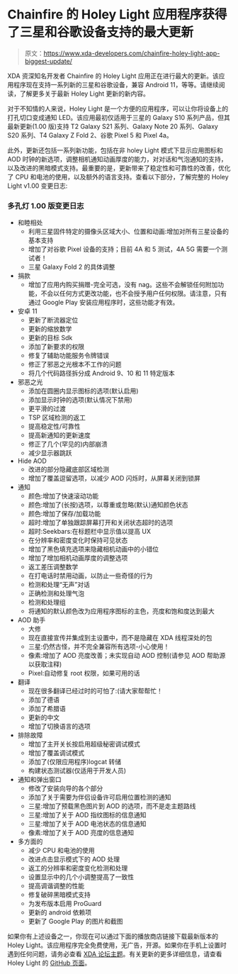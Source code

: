 # Chainfire 的 Holey Light 应用程序获得了三星和谷歌设备支持的最大更新

> 原文：<https://www.xda-developers.com/chainfire-holey-light-app-biggest-update/>

XDA 资深知名开发者 Chainfire 的 Holey Light 应用正在进行最大的更新。该应用程序现在支持一系列新的三星和谷歌设备，兼容 Android 11，等等。请继续阅读，了解更多关于最新 Holey Light 更新的新内容。

对于不知情的人来说，Holey Light 是一个方便的应用程序，可以让你将设备上的打孔切口变成通知 LED。该应用最初仅适用于三星的 Galaxy S10 系列产品，但其最新更新(1.00 版)支持 T2 Galaxy S21 系列、Galaxy Note 20 系列、Galaxy S20 系列、T4 Galaxy Z Fold 2、谷歌 Pixel 5 和 Pixel 4a。

此外，更新还包括一系列新功能，包括在非 holey Light 模式下显示应用图标和 AOD 时钟的新选项，调整相机通知动画厚度的能力，对对话和气泡通知的支持，以及改进的黑暗模式支持。最重要的是，更新带来了稳定性和可靠性的改善，优化了 CPU 和电池的使用，以及额外的语言支持。查看以下部分，了解完整的 Holey Light v1.00 变更日志:

### 多孔灯 1.00 版变更日志

*   和睦相处
    *   利用三星固件特定的摄像头区域大小、位置和动画:增加对所有三星设备的基本支持
    *   增加了对谷歌 Pixel 设备的支持；目前 4A 和 5 测试，4A 5G 需要一个测试者！
    *   三星 Galaxy Fold 2 的具体调整
*   捐款
    *   增加了应用内购买捐赠-完全可选，没有 nag。这些不会解锁任何附加功能，不会以任何方式更改功能，也不会授予用户任何权限。请注意，只有通过 Google Play 安装应用程序时，这些功能才有效。
*   安卓 11
    *   更新了断流器定位
    *   更新的缩放数学
    *   更新的目标 Sdk
    *   添加了新要求的权限
    *   修复了辅助功能服务令牌错误
    *   修正了邪恶之光根本不工作的问题
    *   将几个代码路径拆分成 Android 9、10 和 11 特定版本
*   邪恶之光
    *   添加在圆圈内显示图标的选项(默认启用)
    *   添加显示时钟的选项(默认情况下禁用)
    *   更平滑的过渡
    *   TSP 区域检测的返工
    *   提高稳定性/可靠性
    *   提高新通知的更新速度
    *   修正了几个(罕见的)内部崩溃
    *   减少显示器跳跃
*   Hide AOD
    *   改进的部分隐藏底部区域检测
    *   增加了覆盖逗留选项，以减少 AOD 闪烁时，从屏幕关闭到锁屏
*   通知
    *   颜色:增加了快速滚动功能
    *   颜色:增加了(长按)选项，以尊重或忽略(默认)通知颜色状态
    *   颜色:增加了保存/加载功能
    *   超时:增加了单独跟踪屏幕打开和关闭状态超时的选项
    *   超时:Seekbars:在标题栏中显示值以提高 UX
    *   在分辨率和密度变化时保持可见状态
    *   增加了黑色填充选项来隐藏相机动画中的小错位
    *   增加了增加相机动画厚度的调整选项
    *   返工差压调整数学
    *   在打电话时禁用动画，以防止一些奇怪的行为
    *   检测和处理“无声”对话
    *   正确检测和处理气泡
    *   检测和处理组
    *   将通知的默认颜色改为应用程序图标的主色，亮度和饱和度达到最大
*   AOD 助手
    *   大修
    *   现在直接宣传并集成到主设置中，而不是隐藏在 XDA 线程深处的包
    *   三星:仍然古怪，并不完全兼容所有选项-小心使用！
    *   像素:增加了 AOD 亮度改善；未实现自动 AOD 控制(请参见 AOD 帮助源以获取注释)
    *   Pixel:自动修复 root 权限，如果可用的话
*   翻译
    *   现在很多翻译已经过时的可怕了:(请大家帮帮忙！
    *   添加了德语
    *   添加了希腊语
    *   更新的中文
    *   增加了切换语言的选项
*   排除故障
    *   增加了主开关长按启用超级秘密调试模式
    *   增加了覆盖调试模式
    *   添加了(仅限应用程序)logcat 转储
    *   构建状态测试器(仅适用于开发人员)
*   通知和弹出窗口
    *   修改了安装向导的各个部分
    *   添加了关于需要为伴侣设备许可启用位置检测的通知
    *   三星:增加了预载黑色图片到 AOD 的选项，而不是走主题路线
    *   三星:增加了关于 AOD 指纹图标的信息通知
    *   三星:增加了关于 AOD 电池状态的信息通知
    *   像素:增加了关于 AOD 亮度的信息通知
*   多方面的
    *   减少 CPU 和电池的使用
    *   改进点击显示模式下的 AOD 处理
    *   返工的分辨率和密度变化检测和处理
    *   设置显示中的几个小调整提高了一致性
    *   提高调谐调整的性能
    *   修复破碎黑暗模式支持
    *   为发布版本启用 ProGuard
    *   更新的 android 依赖项
    *   更新了 Google Play 的图片和截图

如果你有上述设备之一，你现在可以通过下面的播放商店链接下载最新版本的 Holey Light。该应用程序完全免费使用，无广告，开源。如果你在手机上设置时遇到任何问题，请务必查看 [XDA 论坛主题](https://forum.xda-developers.com/t/app-2021-03-02-holey-light-samsung-pixel-notification-led-emulator-v1-00.3917675/)。有关更新的更多详细信息，请查看 Holey Light 的 [GitHub 页面](https://github.com/Chainfire/HoleyLight/blob/master/docs/notes_100.md)。